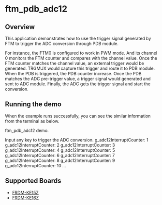 # ftm_pdb_adc12

## Overview

This application demonstrates how to use the trigger signal generated by FTM to trigger the ADC
conversion through PDB module.

For instance, the FTM0 is configured to work in PWM mode. And its channel 0 monitors the FTM counter
and compares with the channel value. Once the FTM counter matches the channel value, an external
trigger would be generated. TRGMUX would capture this trigger and route it to PDB module. When the
PDB is triggered, the PDB counter increase. Once the PDB matches the ADC pre-trigger value, a trigger
signal would generated and sent to ADC module. Finally, the ADC gets the trigger signal and start the
conversion.

## Running the demo
When the example runs successfully, you can see the similar information from the terminal as below.

ftm_pdb_adc12 demo.

Input any key to trigger the ADC conversion.
g_adc12InterruptCounter: 1
g_adc12InterruptCounter: 2
g_adc12InterruptCounter: 3
g_adc12InterruptCounter: 4
g_adc12InterruptCounter: 5
g_adc12InterruptCounter: 6
g_adc12InterruptCounter: 7
g_adc12InterruptCounter: 8
g_adc12InterruptCounter: 9
g_adc12InterruptCounter: 10
...

## Supported Boards
- [FRDM-KE15Z](../../../_boards/frdmke15z/demo_apps/ftm_pdb_adc12/example_board_readme.md)
- [FRDM-KE16Z](../../../_boards/frdmke16z/demo_apps/ftm_pdb_adc12/example_board_readme.md)
